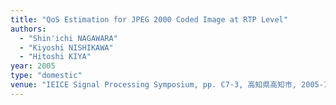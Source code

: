 ```yaml
---
title: "QoS Estimation for JPEG 2000 Coded Image at RTP Level"
authors:
  - "Shin'ichi NAGAWARA"
  - "Kiyoshi NISHIKAWA"
  - "Hitoshi KIYA"
year: 2005
type: "domestic"
venue: "IEICE Signal Processing Symposium, pp. C7-3, 高知県高知市, 2005-11-18."
---
```

